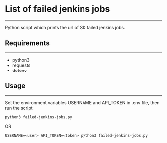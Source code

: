 # List of failed jenkins jobs
---

Python script which prints the url of SD failed jenkins jobs.

## Requirements
---
* python3
* requests
* dotenv

## Usage
---
Set the environment variables USERNAME and API_TOKEN in .env file, then run the script

`python3 failed-jenkins-jobs.py`

OR

`USERNAME=<user> API_TOKEN=<token> python3 failed-jenkins-jobs.py`